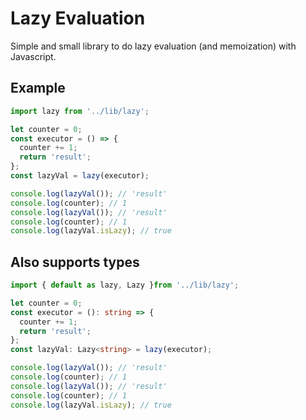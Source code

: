 # Lazy Evaluation

Simple and small library to do lazy evaluation (and memoization) with Javascript.

## Example

```javascript
import lazy from '../lib/lazy';

let counter = 0;
const executor = () => {
  counter += 1;
  return 'result';
};
const lazyVal = lazy(executor);

console.log(lazyVal()); // 'result'
console.log(counter); // 1
console.log(lazyVal()); // 'result'
console.log(counter); // 1
console.log(lazyVal.isLazy); // true
```

## Also supports types

```typescript
import { default as lazy, Lazy }from '../lib/lazy';

let counter = 0;
const executor = (): string => {
  counter += 1;
  return 'result';
};
const lazyVal: Lazy<string> = lazy(executor);

console.log(lazyVal()); // 'result'
console.log(counter); // 1
console.log(lazyVal()); // 'result'
console.log(counter); // 1
console.log(lazyVal.isLazy); // true
```
